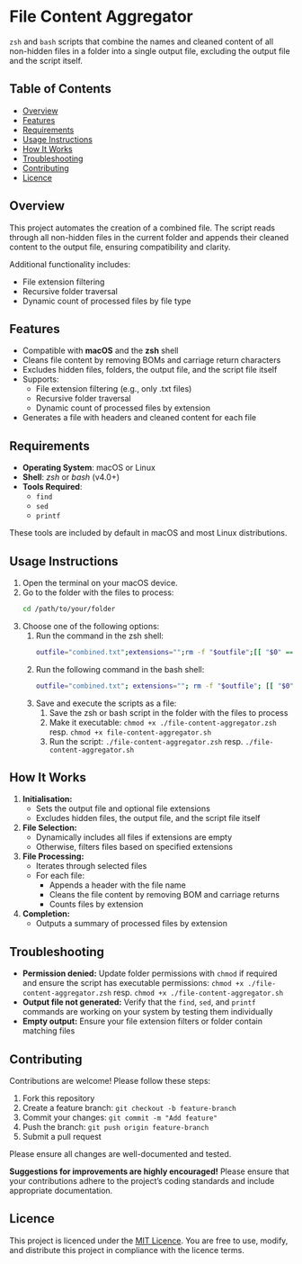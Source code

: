 # File Content Aggregator

`zsh` and `bash` scripts that combine the names and cleaned content of all non-hidden files in a folder into a single output file, excluding the output file and the script itself.

## Table of Contents

- [Overview](#overview)
- [Features](#features)
- [Requirements](#requirements)
- [Usage Instructions](#usage-instructions)
- [How It Works](#how-it-works)
- [Troubleshooting](#troubleshooting)
- [Contributing](#contributing)
- [Licence](#licence)

## Overview

This project automates the creation of a combined file. The script reads through all non-hidden files in the current folder and appends their cleaned content to the output file, ensuring compatibility and clarity.

Additional functionality includes:

- File extension filtering
- Recursive folder traversal
- Dynamic count of processed files by file type

## Features

- Compatible with **macOS** and the **zsh** shell
- Cleans file content by removing BOMs and carriage return characters
- Excludes hidden files, folders, the output file, and the script file itself
- Supports:
  - File extension filtering (e.g., only .txt files)
  - Recursive folder traversal
  - Dynamic count of processed files by extension
- Generates a file with headers and cleaned content for each file

## Requirements

- **Operating System**: macOS or Linux
- **Shell**: _zsh_ or _bash_ (v4.0+)
- **Tools Required**:
  - `find`
  - `sed`
  - `printf`

These tools are included by default in macOS and most Linux distributions.

## Usage Instructions

1. Open the terminal on your macOS device.
1. Go to the folder with the files to process:
   ```bash
   cd /path/to/your/folder
   ```
1. Choose one of the following options:
   1. Run the command in the zsh shell:
      ```zsh
      outfile="combined.txt";extensions="";rm -f "$outfile";[[ "$0" == "-bash" || "$0" == "-zsh" ]] && echo "Executed as a command in the shell." || { script_name=$(basename "$0"); echo "Executed from a script file: $script_name"; };ext_filters=();typeset -A ext_counts;count=0;if [[ -n "$extensions" ]]; then ext_array=("${(@s/,/)extensions}");for ext in "${ext_array[@]}";do ext_filters+=(-name "*.$ext");done;fi;LC_ALL=C find . -type f $([[ -n "$extensions" ]] && printf "%s" "\( ${ext_filters[@]} -o -false \)") -not -path '*/.*' -not -name "$outfile" -not -name "$script_name" -print0 | while IFS= read -r -d '' file;do printf "###\n### %s\n###\n\n" "$file" >> "$outfile";sed '1s/^\xEF\xBB\xBF//; s/\r$//' "$file" >> "$outfile";printf "\n\n" >> "$outfile";ext="${file##*.}";((ext_counts["$ext"]++));count=$((count + 1));done;echo "Processing complete. $count files processed. Split by extension:";for ext in ${(k)ext_counts};do echo "$ext: ${ext_counts[$ext]} files";done;echo "Output written to $outfile."
      ```
   1. Run the following command in the bash shell:
      ```bash
      outfile="combined.txt"; extensions=""; rm -f "$outfile"; [[ "$0" == "-bash" || "$0" == "-zsh" ]] && echo "Executed as a command in the shell." || { script_name=$(basename "$0"); echo "Executed from a script file: $script_name"; }; declare -A ext_counts; count=0; ext_filters=(); if [[ -n "$extensions" ]]; then IFS=',' read -ra ext_array <<< "$extensions"; for ext in "${ext_array[@]}"; do ext_filters+=(-name "*.$ext"); done; fi; find_cmd="find . -type f"; [[ -n "$extensions" ]] && find_cmd+=" \( ${ext_filters[@]} -o -false \)"; find_cmd+=" -not -path '*/.*' -not -name '$outfile' -not -name '$script_name' -print0"; eval "$find_cmd" | while IFS= read -r -d '' file; do printf "###\n### %s\n###\n\n" "$file" >> "$outfile"; sed '1s/^\xEF\xBB\xBF//; s/\r$//' "$file" >> "$outfile"; printf "\n\n" >> "$outfile"; ext="${file##*.}"; ext_counts["$ext"]=$((ext_counts["$ext"] + 1)); count=$((count + 1)); done; echo "Processing complete. $count files processed. Split by extension:"; for ext in "${!ext_counts[@]}"; do echo "$ext: ${ext_counts[$ext]} files"; done; echo "Output written to $outfile."
      ```
   1. Save and execute the scripts as a file:
      1. Save the zsh or bash script in the folder with the files to process
      1. Make it executable: `chmod +x ./file-content-aggregator.zsh` resp. `chmod +x file-content-aggregator.sh`
      1. Run the script: `./file-content-aggregator.zsh` resp. `./file-content-aggregator.sh`

## How It Works

1. **Initialisation:**
   - Sets the output file and optional file extensions
   - Excludes hidden files, the output file, and the script file itself
1. **File Selection:**
   - Dynamically includes all files if extensions are empty
   - Otherwise, filters files based on specified extensions
1. **File Processing:**
   - Iterates through selected files
   - For each file:
     - Appends a header with the file name
     - Cleans the file content by removing BOM and carriage returns
     - Counts files by extension
1. **Completion:**
   - Outputs a summary of processed files by extension

## Troubleshooting

- **Permission denied:** Update folder permissions with `chmod` if required and ensure the script has executable permissions: `chmod +x ./file-content-aggregator.zsh` resp. `chmod +x ./file-content-aggregator.sh`
- **Output file not generated:** Verify that the `find`, `sed`, and `printf` commands are working on your system by testing them individually
- **Empty output:** Ensure your file extension filters or folder contain matching files

## Contributing

Contributions are welcome! Please follow these steps:

1. Fork this repository
1. Create a feature branch: `git checkout -b feature-branch`
1. Commit your changes: `git commit -m "Add feature"`
1. Push the branch: `git push origin feature-branch`
1. Submit a pull request

Please ensure all changes are well-documented and tested.

**Suggestions for improvements are highly encouraged!** Please ensure that your contributions adhere to the project’s coding standards and include appropriate documentation.

## Licence

This project is licenced under the [MIT Licence](https://opensource.org/license/mit "MIT Licence"). You are free to use, modify, and distribute this project in compliance with the licence terms.
